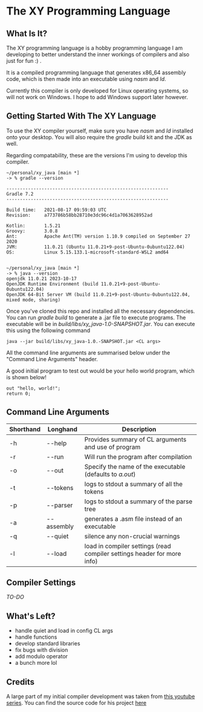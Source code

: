 # The XY Programming Language

## What Is It?

The XY programming language is a hobby programming language I am developing to better understand the inner workings of compilers and also just for fun :) . 

It is a compiled programming language that generates x86_64 assembly code, which is then made into an executable using *nasm* and *ld*.

Currently this compiler is only developed for Linux operating systems, so will not work on Windows. I hope to add Windows support later however.

## Getting Started With The XY Language

To use the XY compiler yourself, make sure you have *nasm* and *ld* installed onto your desktop.
You will also require the *gradle* build kit and the JDK as well.

Regarding compatability, these are the versions I'm using to develop this compiler.

```shell
~/personal/xy_java [main *]
-> % gradle --version

------------------------------------------------------------
Gradle 7.2
------------------------------------------------------------

Build time:   2021-08-17 09:59:03 UTC
Revision:     a773786b58bb28710e3dc96c4d1a7063628952ad

Kotlin:       1.5.21
Groovy:       3.0.8
Ant:          Apache Ant(TM) version 1.10.9 compiled on September 27 2020
JVM:          11.0.21 (Ubuntu 11.0.21+9-post-Ubuntu-0ubuntu122.04)
OS:           Linux 5.15.133.1-microsoft-standard-WSL2 amd64


~/personal/xy_java [main *]
-> % java --version
openjdk 11.0.21 2023-10-17
OpenJDK Runtime Environment (build 11.0.21+9-post-Ubuntu-0ubuntu122.04)
OpenJDK 64-Bit Server VM (build 11.0.21+9-post-Ubuntu-0ubuntu122.04, mixed mode, sharing)
```

Once you've cloned this repo and installed all the necessary dependencies. You can run *gradle build* to generate a .jar file to execute programs.
The executable will be in *build/libs/xy_java-1.0-SNAPSHOT.jar*. You can execute this using the following command

```shell
java --jar build/libs/xy_java-1.0.-SNAPSHOT.jar <CL args>
```

All the command line arguments are summarised below under the "Command Line Arguments" header.

A good initial program to test out would be your hello world program, which is shown below!

```
out "hello, world!";
return 0;
```

## Command Line Arguments

| Shorthand      | Longhand | Description |
| ----------- | ----------- | ----------- |  
| -h      | --help       | Provides summary of CL arguments and use of program        |
| -r   | --run        | Will run the program after compilation        |
| -o <filename> | --out <filename> | Specify the name of the executable (defaults to *a.out*) | 
| -t | --tokens | logs to stdout a summary of all the tokens |
| -p | --parser | logs to stdout a summary of the parse tree |
| -a | --assembly | generates a .asm file instead of an executable |
| -q | --quiet | silence any non-crucial warnings |
| -l <filename> | --load | load in compiler settings (read compiler settings header for more info)| |

## Compiler Settings

*TO-DO*

## What's Left?

- handle quiet and load in config CL args
- handle functions
- develop standard libraries
- fix bugs with division
- add modulo operator
- a bunch more lol

## Credits

A large part of my initial compiler development was taken from [this youtube series](https://www.youtube.com/watch?v=vcSijrRsrY0&t=12s). You can find the source code for his project [here](https://github.com/orosmatthew/hydrogen-cpp)